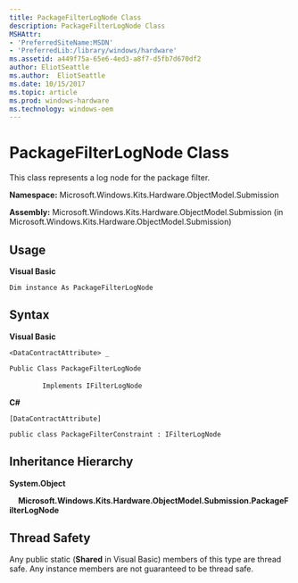 ```yaml
---
title: PackageFilterLogNode Class
description: PackageFilterLogNode Class
MSHAttr:
- 'PreferredSiteName:MSDN'
- 'PreferredLib:/library/windows/hardware'
ms.assetid: a449f75a-65e6-4ed3-a8f7-d5fb7d670df2
author: EliotSeattle
ms.author:  EliotSeattle
ms.date: 10/15/2017
ms.topic: article
ms.prod: windows-hardware
ms.technology: windows-oem
---
```


# PackageFilterLogNode Class


This class represents a log node for the package filter.

**Namespace:** Microsoft.Windows.Kits.Hardware.ObjectModel.Submission

**Assembly:** Microsoft.Windows.Kits.Hardware.ObjectModel.Submission (in Microsoft.Windows.Kits.Hardware.ObjectModel.Submission)

## <span id="Usage"></span><span id="usage"></span><span id="USAGE"></span>Usage


**Visual Basic**

`Dim instance As PackageFilterLogNode`

## <span id="Syntax"></span><span id="syntax"></span><span id="SYNTAX"></span>Syntax


**Visual Basic**

`<DataContractAttribute> _`

`Public Class PackageFilterLogNode`

               `Implements IFilterLogNode`

**C#**

`[DataContractAttribute]`

`public class PackageFilterConstraint : IFilterLogNode`

## <span id="Inheritance_Hierarchy"></span><span id="inheritance_hierarchy"></span><span id="INHERITANCE_HIERARCHY"></span>Inheritance Hierarchy


**System.Object**

    **Microsoft.Windows.Kits.Hardware.ObjectModel.Submission.PackageFilterLogNode**

## <span id="Thread_Safety"></span><span id="thread_safety"></span><span id="THREAD_SAFETY"></span>Thread Safety


Any public static (**Shared** in Visual Basic) members of this type are thread safe. Any instance members are not guaranteed to be thread safe.

 

 






